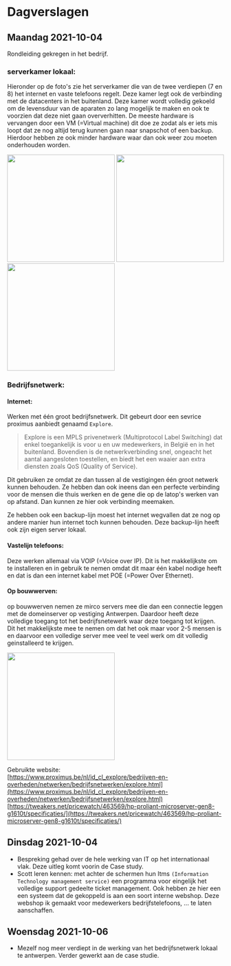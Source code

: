# Dagverslagen
## Maandag 2021-10-04
Rondleiding gekregen in het bedrijf. 
### serverkamer lokaal:
Hieronder op de foto's zie het serverkamer die van de twee verdiepen (7 en 8) het internet en vaste telefoons regelt. Deze kamer legt ook de verbinding met de datacenters in het buitenland. Deze kamer wordt volledig gekoeld om de levensduur van de aparaten zo lang mogelijk te maken en ook te voorzien dat deze niet gaan oververhitten. 
De meeste hardware is vervangen door een VM (=Virtual machine) dit doe ze zodat als er iets mis loopt dat ze nog altijd terug kunnen gaan naar snapschot of een backup. Hierdoor hebben ze ook minder hardware waar dan ook weer zou moeten onderhouden worden. 

<img src="https://user-images.githubusercontent.com/77328028/135809640-dd69f3e3-c89e-4baf-aff4-64e69f9a1fc6.jpg" width="250" />  <img src="https://user-images.githubusercontent.com/77328028/135809646-9234d508-d2b7-4cf9-ade3-aa3547f37553.jpg" width="250" />  <img src="https://user-images.githubusercontent.com/77328028/135809651-0f521306-17f1-448d-8917-32bed23ee00e.jpg" width="250" />

### Bedrijfsnetwerk:  
#### Internet:
Werken met één groot bedrijfsnetwerk. Dit gebeurt door een sevrice proximus aanbiedt genaamd `Explore`.  
> Explore is een MPLS privenetwerk (Multiprotocol Label Switching) dat enkel toegankelijk is voor u en uw medewerkers, in België en in het buitenland. Bovendien is de netwerkverbinding snel, ongeacht het aantal aangesloten toestellen, en biedt het een waaier aan extra diensten zoals QoS (Quality of Service).  

Dit gebruiken ze omdat ze dan tussen al de vestigingen één groot netwerk kunnen behouden. Ze hebben dan ook ineens dan een perfecte verbinding voor de mensen die thuis werken en de gene die op de latop's werken van op afstand. Dan kunnen ze hier ook verbinding meemaken. 

Ze hebben ook een backup-lijn moest het internet wegvallen dat ze nog op andere manier hun internet toch kunnen behouden. Deze backup-lijn heeft ook zijn eigen server lokaal.

#### Vastelijn telefoons:
Deze werken allemaal via VOIP (=Voice over IP). Dit is het makkelijkste om te installeren en in gebruik te nemen omdat dit maar één kabel nodige heeft en dat is dan een internet kabel met POE (=Power Over Ethernet).

#### Op bouwwerven:
op bouwwerven nemen ze mirco servers mee die dan een connectie leggen met de domeinserver op vestiging Antwerpen. Daardoor heeft deze volledige toegang tot het bedrijfsnetewerk waar deze toegang tot krijgen. Dit het makkelijkste mee te nemen om dat het ook maar voor 2-5 mensen is en daarvoor een volledige server mee veel te veel werk om dit volledig geinstalleerd te krijgen.

<img src="https://tweakers.net/i/Xb2mifnLyeMoRh4bZMb1tZxdl9I=/i/2000899002.png" width="250" />

Gebruikte website:\
[https://www.proximus.be/nl/id_cl_explore/bedrijven-en-overheden/netwerken/bedrijfsnetwerken/explore.html](https://www.proximus.be/nl/id_cl_explore/bedrijven-en-overheden/netwerken/bedrijfsnetwerken/explore.html) \
[https://tweakers.net/pricewatch/463569/hp-proliant-microserver-gen8-g1610t/specificaties/](https://tweakers.net/pricewatch/463569/hp-proliant-microserver-gen8-g1610t/specificaties/) 


## Dinsdag 2021-10-04
- Bespreking gehad over de hele werking van IT op het internationaal vlak. Deze uitleg komt voorin de Case study.
- Scott leren kennen: met achter de schermen hun Itms `(Information Technology management service)` een programma voor eingelijk het volledige support gedeelte ticket management. Ook hebben ze hier een een systeem dat de gekoppeld is aan een soort interne webshop. Deze webshop ik gemaakt voor medewerkers bedrijfstelefoons, ... te laten aanschaffen. 

## Woensdag 2021-10-06
- Mezelf nog meer verdiept in de werking van het bedrijfsnetwerk lokaal te antwerpen. Verder gewerkt aan de case studie. 
